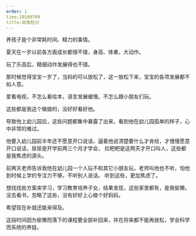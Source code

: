 ```yaml
---
order: 1
time:20180709
title:自我检讨
---
```

养孩子是个非常耗时间、精力的事情。

夏天在一岁以前各方面成长都很不错，身高、体重，大动作。

玩了乐高后，精细动作发展得也不错。

那时候觉得宝宝一岁了，当妈的可以放松了，这一放松下来，宝宝的各项发展都不如人意。

爱看电视，不怎么看绘本，语言发展缓慢。不怎么跟小朋友们玩。



这些都是我这个做娘的，没好好看好他。

导致他上幼儿园后，这些问题都集中暴露了出来，看到他在幼儿园孤单的样子，心中非常的难过。

他要入幼儿园前半年还不愿意开口说话，逼着他说清楚要什么才肯给，才慢慢愿意开口说话，尿尿是开学前两三个月才学会，
拉粑粑是这两天才开口叫人，这些都是我焦虑的源头。

前两天老师告诉我他在幼儿园一个人玩不和其它小朋友玩，老师叫他也不听，怕他到时候上学的专注力不够，不听别人说话。
听到这些，更加焦虑了。


想找找些方案来学习，学习教育培养子女，结果发现，这些家里都有，是我偷懒，没去看书，忽略了这些，没有好好上心做个好妈妈。



希望现在补就还能来得及。

这段时间因为偷懒而落下的课程要全部补回来，并在将来都不能再放松，学会科学而系统的养娃。